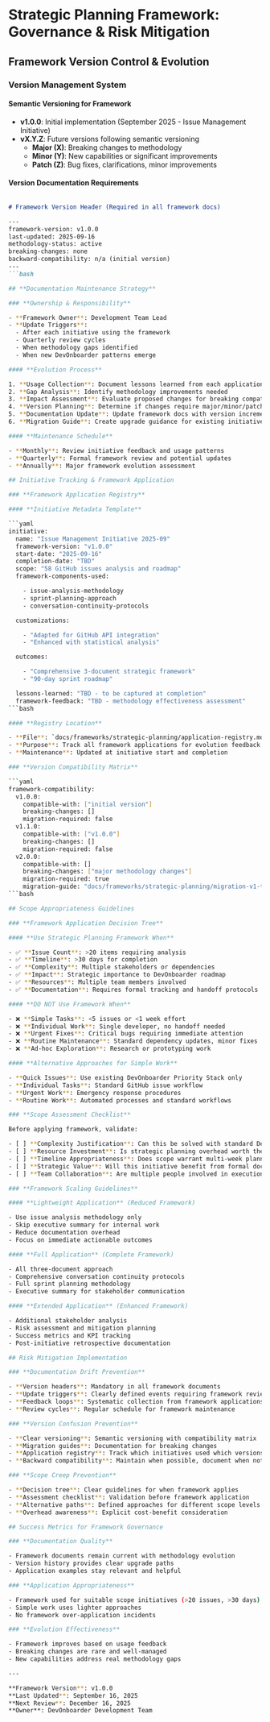 # Strategic Planning Framework: Governance & Risk Mitigation

## Framework Version Control & Evolution

### **Version Management System**

#### **Semantic Versioning for Framework**

- **v1.0.0**: Initial implementation (September 2025 - Issue Management Initiative)
- **vX.Y.Z**: Future versions following semantic versioning
    - **Major (X)**: Breaking changes to methodology
    - **Minor (Y)**: New capabilities or significant improvements
    - **Patch (Z)**: Bug fixes, clarifications, minor improvements

#### **Version Documentation Requirements**

```markdown

# Framework Version Header (Required in all framework docs)

---
framework-version: v1.0.0
last-updated: 2025-09-16
methodology-status: active
breaking-changes: none
backward-compatibility: n/a (initial version)
---
```bash

## **Documentation Maintenance Strategy**

### **Ownership & Responsibility**

- **Framework Owner**: Development Team Lead
- **Update Triggers**:
  - After each initiative using the framework
  - Quarterly review cycles
  - When methodology gaps identified
  - When new DevOnboarder patterns emerge

#### **Evolution Process**

1. **Usage Collection**: Document lessons learned from each application
2. **Gap Analysis**: Identify methodology improvements needed
3. **Impact Assessment**: Evaluate proposed changes for breaking compatibility
4. **Version Planning**: Determine if changes require major/minor/patch version
5. **Documentation Update**: Update framework docs with version increment
6. **Migration Guide**: Create upgrade guidance for existing initiatives

#### **Maintenance Schedule**

- **Monthly**: Review initiative feedback and usage patterns
- **Quarterly**: Formal framework review and potential updates
- **Annually**: Major framework evolution assessment

## Initiative Tracking & Framework Application

### **Framework Application Registry**

#### **Initiative Metadata Template**

```yaml
initiative:
  name: "Issue Management Initiative 2025-09"
  framework-version: "v1.0.0"
  start-date: "2025-09-16"
  completion-date: "TBD"
  scope: "58 GitHub issues analysis and roadmap"
  framework-components-used:

    - issue-analysis-methodology
    - sprint-planning-approach
    - conversation-continuity-protocols

  customizations:

    - "Adapted for GitHub API integration"
    - "Enhanced with statistical analysis"

  outcomes:

    - "Comprehensive 3-document strategic framework"
    - "90-day sprint roadmap"

  lessons-learned: "TBD - to be captured at completion"
  framework-feedback: "TBD - methodology effectiveness assessment"
```bash

#### **Registry Location**

- **File**: `docs/frameworks/strategic-planning/application-registry.md`
- **Purpose**: Track all framework applications for evolution feedback
- **Maintenance**: Updated at initiative start and completion

### **Version Compatibility Matrix**

```yaml
framework-compatibility:
  v1.0.0:
    compatible-with: ["initial version"]
    breaking-changes: []
    migration-required: false
  v1.1.0:
    compatible-with: ["v1.0.0"]
    breaking-changes: []
    migration-required: false
  v2.0.0:
    compatible-with: []
    breaking-changes: ["major methodology changes"]
    migration-required: true
    migration-guide: "docs/frameworks/strategic-planning/migration-v1-to-v2.md"
```bash

## Scope Appropriateness Guidelines

### **Framework Application Decision Tree**

#### **Use Strategic Planning Framework When**

- ✅ **Issue Count**: >20 items requiring analysis
- ✅ **Timeline**: >30 days for completion
- ✅ **Complexity**: Multiple stakeholders or dependencies
- ✅ **Impact**: Strategic importance to DevOnboarder roadmap
- ✅ **Resources**: Multiple team members involved
- ✅ **Documentation**: Requires formal tracking and handoff protocols

#### **DO NOT Use Framework When**

- ❌ **Simple Tasks**: <5 issues or <1 week effort
- ❌ **Individual Work**: Single developer, no handoff needed
- ❌ **Urgent Fixes**: Critical bugs requiring immediate attention
- ❌ **Routine Maintenance**: Standard dependency updates, minor fixes
- ❌ **Ad-hoc Exploration**: Research or prototyping work

#### **Alternative Approaches for Simple Work**

- **Quick Issues**: Use existing DevOnboarder Priority Stack only
- **Individual Tasks**: Standard GitHub issue workflow
- **Urgent Work**: Emergency response procedures
- **Routine Work**: Automated processes and standard workflows

### **Scope Assessment Checklist**

Before applying framework, validate:

- [ ] **Complexity Justification**: Can this be solved with standard DevOnboarder processes?
- [ ] **Resource Investment**: Is strategic planning overhead worth the outcome?
- [ ] **Timeline Appropriateness**: Does scope warrant multi-week planning?
- [ ] **Strategic Value**: Will this initiative benefit from formal documentation?
- [ ] **Team Collaboration**: Are multiple people involved in execution?

### **Framework Scaling Guidelines**

#### **Lightweight Application** (Reduced Framework)

- Use issue analysis methodology only
- Skip executive summary for internal work
- Reduce documentation overhead
- Focus on immediate actionable outcomes

#### **Full Application** (Complete Framework)

- All three-document approach
- Comprehensive conversation continuity protocols
- Full sprint planning methodology
- Executive summary for stakeholder communication

#### **Extended Application** (Enhanced Framework)

- Additional stakeholder analysis
- Risk assessment and mitigation planning
- Success metrics and KPI tracking
- Post-initiative retrospective documentation

## Risk Mitigation Implementation

### **Documentation Drift Prevention**

- **Version headers**: Mandatory in all framework documents
- **Update triggers**: Clearly defined events requiring framework review
- **Feedback loops**: Systematic collection from framework applications
- **Review cycles**: Regular schedule for framework maintenance

### **Version Confusion Prevention**

- **Clear versioning**: Semantic versioning with compatibility matrix
- **Migration guides**: Documentation for breaking changes
- **Application registry**: Track which initiatives used which versions
- **Backward compatibility**: Maintain when possible, document when not

### **Scope Creep Prevention**

- **Decision tree**: Clear guidelines for when framework applies
- **Assessment checklist**: Validation before framework application
- **Alternative paths**: Defined approaches for different scope levels
- **Overhead awareness**: Explicit cost-benefit consideration

## Success Metrics for Framework Governance

### **Documentation Quality**

- Framework documents remain current with methodology evolution
- Version history provides clear upgrade paths
- Application examples stay relevant and helpful

### **Application Appropriateness**

- Framework used for suitable scope initiatives (>20 issues, >30 days)
- Simple work uses lighter approaches
- No framework over-application incidents

### **Evolution Effectiveness**

- Framework improves based on usage feedback
- Breaking changes are rare and well-managed
- New capabilities address real methodology gaps

---

**Framework Version**: v1.0.0
**Last Updated**: September 16, 2025
**Next Review**: December 16, 2025
**Owner**: DevOnboarder Development Team
